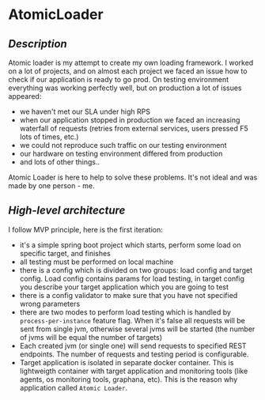 # AtomicLoader

## _Description_
Atomic loader is my attempt to create my own loading framework. I worked on a lot 
of projects, and on almost each project we faced an issue how to check if our
application is ready to go prod. On testing environment everything was working perfectly well,
but on production a lot of issues appeared:


- we haven't met our SLA under high RPS
- when our application stopped in production we faced an increasing
waterfall of requests (retries from external services, users pressed F5 lots of times, etc.)
- we could not reproduce such traffic on our testing environment
- our hardware on testing environment differed from production
- and lots of other things..

Atomic Loader is here to help to solve these problems. It's not ideal and was made by
one person - me.

## _High-level architecture_

I follow MVP principle, here is the first iteration:

- it's a simple spring boot project which starts, perform some load on specific target, and finishes
- all testing must be performed on local machine
- there is a config which is divided on two groups: load config and target config. Load config contains params
for load testing, in target config you describe your target application which you are going to test
- there is a config validator to make sure that you have not specified wrong parameters
- there are two modes to perform load testing which is handled by `process-per-instance` feature flag. When it's false
all requests will be sent from single jvm, otherwise several jvms will be started (the number of jvms will be equal the
number of targets)
- Each created jvm (or single one) will send requests to specified REST endpoints. The number of requests and testing 
period is configurable.
- Target application is isolated in separate docker container. This is lightweigth container with target application and
monitoring tools (like agents, os monitoring tools, graphana, etc). This is the reason why application called
`Atomic Loader`.